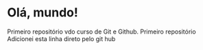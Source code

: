 # Olá, mundo!
 Primeiro repositório vdo curso de Git e Github. Primeiro repositório
 Adicionei esta linha direto pelo git hub
